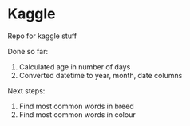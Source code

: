 # Kaggle
Repo for kaggle stuff

Done so far:
1) Calculated age in number of days
2) Converted datetime to year, month, date columns

Next steps:
1) Find most common words in breed
2) Find most common words in colour
